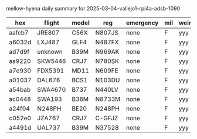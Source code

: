 mellow-hyena daily summary for 2025-03-04-vallejo1-rpi4a-adsb-1090

|hex|flight|model|reg|emergency|mil|weirdo|
|--|--|--|--|--|--|--|
|aafcb7|JRE807|C56X|N807JS|none|F|yyy|
|a6032d|LXJ487|GLF4|N487FX|none|F|yyy|
|ad7d9f|unknown|B39M|N969AK|none|F|yyy|
|aa9220|SKW5446|CRJ7|N780SK|none|F|yyy|
|a7e930|FDX5391|MD11|N609FE|none|F|yyy|
|a01037|DAL676|BCS1|N103DU|none|F|yyy|
|a54bab|SWA4670|B737|N440LV|none|F|yyy|
|ac0448|SWA193|B38M|N8733M|none|F|yyy|
|a24f04|N248PH|BE20|N248PH|none|F|yyy|
|c052e0|JZA767|CRJ7|C-GFJZ|none|F|yyy|
|a4491d|UAL737|B39M|N37528|none|F|yyy|
